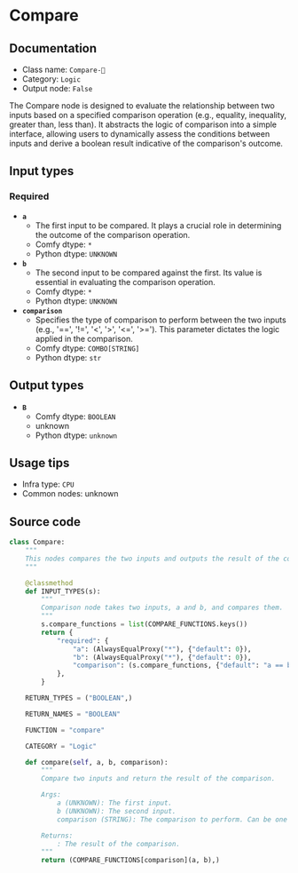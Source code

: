 # Compare
## Documentation
- Class name: `Compare-🔬`
- Category: `Logic`
- Output node: `False`

The Compare node is designed to evaluate the relationship between two inputs based on a specified comparison operation (e.g., equality, inequality, greater than, less than). It abstracts the logic of comparison into a simple interface, allowing users to dynamically assess the conditions between inputs and derive a boolean result indicative of the comparison's outcome.
## Input types
### Required
- **`a`**
    - The first input to be compared. It plays a crucial role in determining the outcome of the comparison operation.
    - Comfy dtype: `*`
    - Python dtype: `UNKNOWN`
- **`b`**
    - The second input to be compared against the first. Its value is essential in evaluating the comparison operation.
    - Comfy dtype: `*`
    - Python dtype: `UNKNOWN`
- **`comparison`**
    - Specifies the type of comparison to perform between the two inputs (e.g., '==', '!=', '<', '>', '<=', '>='). This parameter dictates the logic applied in the comparison.
    - Comfy dtype: `COMBO[STRING]`
    - Python dtype: `str`
## Output types
- **`B`**
    - Comfy dtype: `BOOLEAN`
    - unknown
    - Python dtype: `unknown`
## Usage tips
- Infra type: `CPU`
- Common nodes: unknown


## Source code
```python
class Compare:
    """
    This nodes compares the two inputs and outputs the result of the comparison.
    """

    @classmethod
    def INPUT_TYPES(s):
        """
        Comparison node takes two inputs, a and b, and compares them.
        """
        s.compare_functions = list(COMPARE_FUNCTIONS.keys())
        return {
            "required": {
                "a": (AlwaysEqualProxy("*"), {"default": 0}),
                "b": (AlwaysEqualProxy("*"), {"default": 0}),
                "comparison": (s.compare_functions, {"default": "a == b"}),
            },
        }

    RETURN_TYPES = ("BOOLEAN",)

    RETURN_NAMES = "BOOLEAN"

    FUNCTION = "compare"

    CATEGORY = "Logic"

    def compare(self, a, b, comparison):
        """
        Compare two inputs and return the result of the comparison.

        Args:
            a (UNKNOWN): The first input.
            b (UNKNOWN): The second input.
            comparison (STRING): The comparison to perform. Can be one of "==", "!=", "<", ">", "<=", ">=".

        Returns:
            : The result of the comparison.
        """
        return (COMPARE_FUNCTIONS[comparison](a, b),)

```
